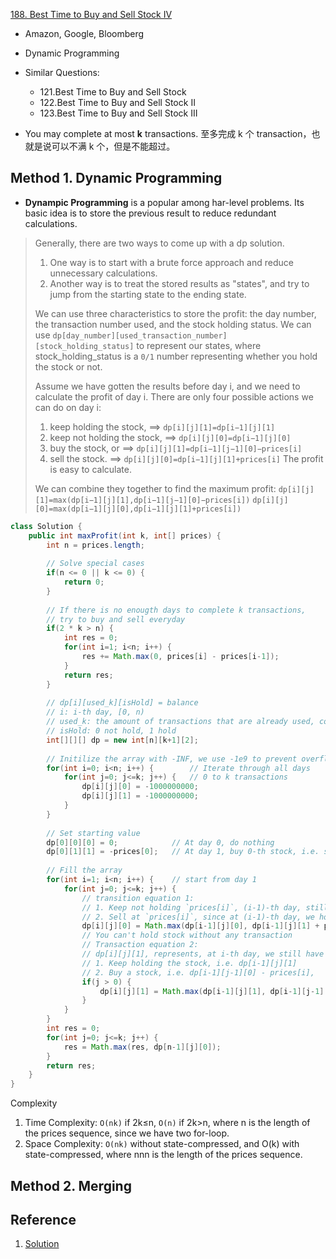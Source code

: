 [188. Best Time to Buy and Sell Stock IV](https://leetcode.com/problems/best-time-to-buy-and-sell-stock-iv/)    

* Amazon, Google, Bloomberg
* Dynamic Programming
* Similar Questions:
    * 121.Best Time to Buy and Sell Stock
    * 122.Best Time to Buy and Sell Stock II
    * 123.Best Time to Buy and Sell Stock III
    
* You may complete at most **k** transactions. 至多完成 k 个 transaction，也就是说可以不满 k 个，但是不能超过。

## Method 1. Dynamic Programming
* **Dynampic Programming** is a popular among har-level problems. Its basic idea is to store the previous result to reduce redundant calculations.
> Generally, there are two ways to come up with a dp solution. 
> 1. One way is to start with a brute force approach and reduce unnecessary calculations. 
> 2. Another way is to treat the stored results as "states", and try to jump from the starting state to the ending state.
>
> We can use three characteristics to store the profit: the day number, the transaction number used, and the stock holding status.
> We can use `dp[day_number][used_transaction_number][stock_holding_status]` to represent our states, where stock_holding_status is a `0/1` number representing whether you hold the stock or not.
> 
> Assume we have gotten the results before day i, and we need to calculate the profit of day i. 
> There are only four possible actions we can do on day i: 
> 1. keep holding the stock, ==> `dp[i][j][1]=dp[i−1][j][1]`
> 2. keep not holding the stock, ==> `dp[i][j][0]=dp[i−1][j][0]`
> 3. buy the stock, or ==> `dp[i][j][1]=dp[i−1][j−1][0]−prices[i]`
> 4. sell the stock. ==> `dp[i][j][0]=dp[i−1][j][1]+prices[i]`
> The profit is easy to calculate.
> 
> We can combine they together to find the maximum profit:
> `dp[i][j][1]=max(dp[i−1][j][1],dp[i−1][j−1][0]−prices[i])`
> `dp[i][j][0]=max(dp[i−1][j][0],dp[i−1][j][1]+prices[i])`

```java
class Solution {
    public int maxProfit(int k, int[] prices) {
        int n = prices.length;
        
        // Solve special cases
        if(n <= 0 || k <= 0) {
            return 0;
        }
        
        // If there is no enougth days to complete k transactions,
        // try to buy and sell everyday
        if(2 * k > n) {
            int res = 0;
            for(int i=1; i<n; i++) {
                res += Math.max(0, prices[i] - prices[i-1]);
            }
            return res;
        }
        
        // dp[i][used_k][isHold] = balance
        // i: i-th day, [0, n)
        // used_k: the amount of transactions that are already used, could be 0, represent no transaction 
        // isHold: 0 not hold, 1 hold
        int[][][] dp = new int[n][k+1][2];
        
        // Initilize the array with -INF, we use -1e9 to prevent overflow
        for(int i=0; i<n; i++) {        // Iterate through all days
            for(int j=0; j<=k; j++) {   // 0 to k transactions 
                dp[i][j][0] = -1000000000;
                dp[i][j][1] = -1000000000;
            }
        }
        
        // Set starting value
        dp[0][0][0] = 0;            // At day 0, do nothing
        dp[0][1][1] = -prices[0];   // At day 1, buy 0-th stock, i.e. start a transaction
        
        // Fill the array
        for(int i=1; i<n; i++) {    // start from day 1
            for(int j=0; j<=k; j++) {
                // transition equation 1: 
                // 1. Keep not holding `prices[i]`, (i-1)-th day, still have j transaction and not hold stock, i.e. 0
                // 2. Sell at `prices[i]`, since at (i-1)-th day, we hold one stock, i.e. 1
                dp[i][j][0] = Math.max(dp[i-1][j][0], dp[i-1][j][1] + prices[i]);   // keep not holding, or sell
                // You can't hold stock without any transaction
                // Transaction equation 2:
                // dp[i][j][1], represents, at i-th day, we still have j tranctions and we hold 1 stock
                // 1. Keep holding the stock, i.e. dp[i-1][j][1]
                // 2. Buy a stock, i.e. dp[i-1][j-1][0] - prices[i], 
                if(j > 0) {
                    dp[i][j][1] = Math.max(dp[i-1][j][1], dp[i-1][j-1][0] -prices[i]);
                }
            }
        }
        int res = 0;
        for(int j=0; j<=k; j++) {
            res = Math.max(res, dp[n-1][j][0]);
        }
        return res;
    }
}
```
Complexity
1. Time Complexity: `O(nk)` if 2k≤n, `O(n)` if 2k>n, where n is the length of the prices sequence, since we have two for-loop.
2. Space Complexity: `O(nk)` without state-compressed, and O(k) with state-compressed, where nnn is the length of the prices sequence.


## Method 2. Merging




## Reference
1. [Solution](https://leetcode.com/problems/best-time-to-buy-and-sell-stock-iv/solution/)






